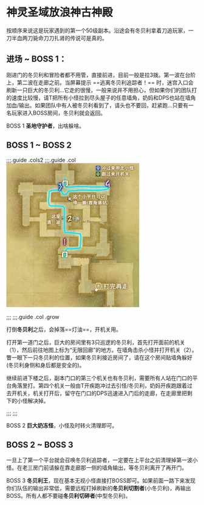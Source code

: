 # 神灵圣域放浪神古神殿

按顺序来说这是玩家遇到的第一个50级副本。沿途会有冬贝利拿着刀追玩家，一刀半血两刀毙命刀刀扎肾的传说可是真的。

## 进场 ~ BOSS 1：

刚进门的冬贝利和冒险者都不用管，直接前进，目前一般是拉3拨。第一波在台阶上，第二波在走廊之前。当屏幕提示 ==逃离冬贝利追踪者！== 时，迷宫入口会刷新一只巨大的冬贝利…它走的很慢，一般来说并不用担心，但如果你们的团队打的速度比较慢，请<Role name="tank" />T把所有小怪拉到尽头屋子的任意墙角，<Role name="healer" />奶妈和<Role name="dps" />DPS也站在墙角加血/输出。如果团队中有人被冬贝利看到了，请头也不要回，赶紧跑…只要有一名玩家进入BOSS房间，冬贝利就会返回。

BOSS 1 **圣地守护者**，出啥躲啥。

## BOSS 1 ~ BOSS 2

;;;.guide .cols2
;;;.guide .col
<img src="./duty.assets/10.jpg" width="350px" />

;;;
;;;.guide .col .grow

打倒**冬贝利**之后，会掉落==灯油==，开机关用。

打开第一道门之后，巨大的房间里有3只巡逻的冬贝利，首先打开面前的机关（1），然后前往地图上标为“无限回廊”的地方。在墙角击杀小怪并打开机关（2）。瞥一眼下一只冬贝利的位置，如果冬贝利接近房间了，请在这个房间贴墙角躲好(冬贝利身侧和身后都是安全的)。

继续前进下楼之后，副本门口的第三个机关也有冬贝利，需要<Role name="tank" /><Role name="healer" /><Role name="dps" />所有人站在门口的平台角落里打。第四个机关一般由<Role name="tank" />T开疾跑冲过去引怪/冬贝利，<Role name="healer" />奶妈开疾跑跟着过去开机关，机关打开后，留守在门口的<Role name="dps" />DPS迅速进入门后的走廊，在走廊里把剩下的小怪解决掉。

;;;
;;;

BOSS 2 **巨大奶冻怪**，小怪及时转火清理即可。

## BOSS 2 ~ BOSS 3

一旦上了第一个平台就会召唤冬贝利追踪者，一定要在上平台之前清理掉第一波小怪。在老三房门前请躲在靠走廊那一侧的墙角输出，等冬贝利离开了再开门。

BOSS 3 **冬贝利王**，现在基本无视小怪直接打BOSS即可。如果前面一路下来发现你们队伍的输出非常低，需要远程打掉刷新的**冬贝利切割者**(小冬贝利)，再输出BOSS。所有人都不要碰**冬贝利切碎者**(中型冬贝利)。